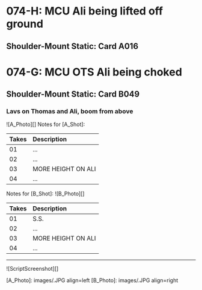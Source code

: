 # 074-H: MCU Ali being lifted off ground
## Shoulder-Mount Static: Card A016

# 074-G: MCU OTS Ali being choked
## Shoulder-Mount Static: Card B049

### Lavs on Thomas and Ali, boom from above

![A_Photo][]
Notes for [A_Shot]: 

| Takes | Description |
|:---|:----|
| 01 | ... |
| 02 | ... |
| 03 | MORE HEIGHT ON ALI |
| 04 | ... |

Notes for [B_Shot]: 
![B_Photo][]

| Takes | Description |
|:---|:----|
| 01 | S.S. |
| 02 | ... |
| 03 | MORE HEIGHT ON ALI |
| 04 | ... |

----

![ScriptScreenshot][]


[A_Photo]:  images/.JPG align=left
[B_Photo]:  images/.JPG align=right

